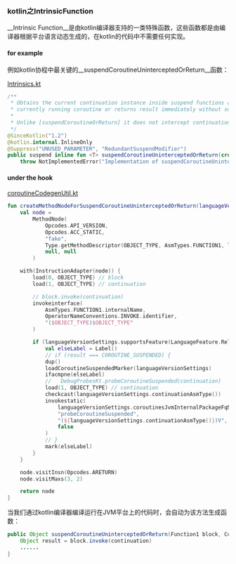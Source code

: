 ###  kotlin之IntrinsicFunction



__Intrinsic Function__是由kotlin编译器支持的一类特殊函数，这些函数都是由编译器根据平台语言动态生成的，在kotlin的代码中不需要任何实现。




#### for example

例如kotlin协程中最关键的__suspendCoroutineUninterceptedOrReturn__函数：

[Intrinsics.kt](https://github.com/JetBrains/kotlin/blob/master/libraries/stdlib/coroutines-experimental/src/kotlin/coroutines/experimental/intrinsics/Intrinsics.kt)

```kotlin
/**
 * Obtains the current continuation instance inside suspend functions and either suspends
 * currently running coroutine or returns result immediately without suspension.
 *
 * Unlike [suspendCoroutineOrReturn] it does not intercept continuation.
 */
@SinceKotlin("1.2")
@kotlin.internal.InlineOnly
@Suppress("UNUSED_PARAMETER", "RedundantSuspendModifier")
public suspend inline fun <T> suspendCoroutineUninterceptedOrReturn(crossinline block: (Continuation<T>) -> Any?): T =
    throw NotImplementedError("Implementation of suspendCoroutineUninterceptedOrReturn is intrinsic")
```



#### under the hook

[coroutineCodegenUtil.kt](https://github.com/JetBrains/kotlin/blob/master/compiler/backend/src/org/jetbrains/kotlin/codegen/coroutines/coroutineCodegenUtil.kt)

```kotlin
fun createMethodNodeForSuspendCoroutineUninterceptedOrReturn(languageVersionSettings: LanguageVersionSettings): MethodNode {
    val node =
        MethodNode(
            Opcodes.API_VERSION,
            Opcodes.ACC_STATIC,
            "fake",
            Type.getMethodDescriptor(OBJECT_TYPE, AsmTypes.FUNCTION1, languageVersionSettings.continuationAsmType()),
            null, null
        )

    with(InstructionAdapter(node)) {
        load(0, OBJECT_TYPE) // block
        load(1, OBJECT_TYPE) // continuation

        // block.invoke(continuation)
        invokeinterface(
            AsmTypes.FUNCTION1.internalName,
            OperatorNameConventions.INVOKE.identifier,
            "($OBJECT_TYPE)$OBJECT_TYPE"
        )

        if (languageVersionSettings.supportsFeature(LanguageFeature.ReleaseCoroutines)) {
            val elseLabel = Label()
            // if (result === COROUTINE_SUSPENDED) {
            dup()
            loadCoroutineSuspendedMarker(languageVersionSettings)
            ifacmpne(elseLabel)
            //   DebugProbesKt.probeCoroutineSuspended(continuation)
            load(1, OBJECT_TYPE) // continuation
            checkcast(languageVersionSettings.continuationAsmType())
            invokestatic(
                languageVersionSettings.coroutinesJvmInternalPackageFqName().child(Name.identifier("DebugProbesKt")).topLevelClassAsmType().internalName,
                "probeCoroutineSuspended",
                "(${languageVersionSettings.continuationAsmType()})V",
                false
            )
            // }
            mark(elseLabel)
        }
    }

    node.visitInsn(Opcodes.ARETURN)
    node.visitMaxs(3, 2)

    return node
}
```

当我们通过kotlin编译器编译运行在JVM平台上的代码时，会自动为该方法生成函数：

```java
public Object suspendCoroutineUninterceptedOrReturn(Function1 block, Continuation continuation) {
    Object result = block.invoke(continuation)
    ......
}
```

